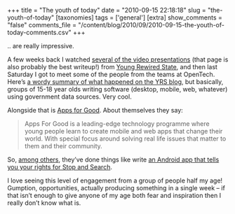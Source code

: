 +++
title = "The youth of today"
date = "2010-09-15 22:18:18"
slug = "the-youth-of-today"
[taxonomies]
tags = ['general']
[extra]
show_comments = "false"
comments_file = "/content/blog/2010/09/2010-09-15-the-youth-of-today-comments.csv"
+++

.. are really impressive.

A few weeks back I watched [several of the video presentations](http://ubelly.com/2010/08/young-rewired-state-young-geeks-1-week-1-use-of-govt-data-1-winner/) (that page is also probably the best writeup!) from [Young Rewired State](http://rewiredstate.org/yrs), and then last Saturday I got to meet some of the people from the teams at OpenTech. Here’s [a wordy summary of what happened on the YRS blog](http://blog.rewiredstate.org/post/937744317/young-rewired-state-2010-roundup), but basically, groups of 15-18 year olds writing software (desktop, mobile, web, whatever) using government data sources. Very cool.

Alongside that is [Apps for Good](http://appsforgood.org/). About themselves they say:

> Apps For Good is a leading-edge technology programme where young people learn to create mobile and web apps that change their world. With special focus around solving real life issues that matter to them and their community.

So, [among others](http://appsforgood.org/apps/), they’ve done things like write [an Android app that tells you your rights for Stop and Search](http://www.stopandsearch.org).

I love seeing this level of engagement from a group of people half my age! Gumption, opportunities, actually producing something in a single week – if that isn’t enough to give anyone of my age both fear and inspiration then I really don’t know what is.

